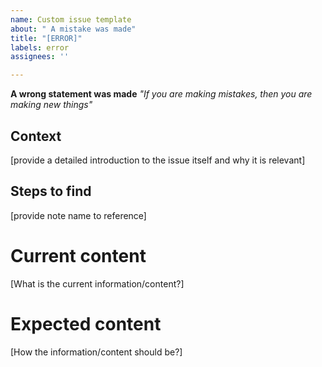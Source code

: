```yaml
---
name: Custom issue template
about: " A mistake was made"
title: "[ERROR]"
labels: error
assignees: ''

---
```


**A wrong statement was made**
_"If you are making mistakes, then you are making new things"_

## Context
[provide a detailed introduction to the issue itself and why it is relevant]

## Steps to find
[provide note name to reference]

# Current content
[What is the current information/content?]

# Expected content
[How the information/content should be?]
